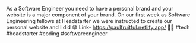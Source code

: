 As a Software Engineer you need to have a personal brand and your website is a major component of your brand.
On our first week as Software Engineering fellows at Headstarter we were instructed to create our personal website and I did 😁
Link- https://paulfruitful.netlify.app/ 🚀🚀
#tech #headstarter #coding #softwareengineer

